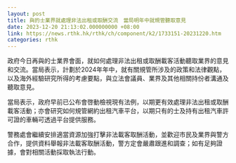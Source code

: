 ```yaml
---
layout: post
title: 與的士業界就處理非法出租或取酬交流　當局明年中就規管聽取意見
date: 2023-12-20 21:13:02.000000000 +08:00
link: https://news.rthk.hk/rthk/ch/component/k2/1733151-20231220.htm
categories: rthk
---
```


政府今日再與的士業界會面，就如何處理非法出租或取酬載客活動聽取業界的意見和交流。當局表示，計劃於2024年年中，就有關規管所涉及的政策和法律觀點，以及海外經驗研究所得的考慮要點，與立法會議員、業界及其他相關持份者溝通及聽取意見。

當局表示，政府早前已公布會啓動檢視現有法例，以期更有效處理非法出租或取酬載客活動；亦會研究如何規管網約出租汽車平台，以期只有的士及持有出租汽車許可證的車輛可透過平台提供服務。

警務處會繼續安排適當資源加強打擊非法載客取酬活動，並歡迎市民及業界與警方合作，提供資料舉報非法載客取酬活動，警方定會嚴肅跟進和調查；如有足夠證據，會對相關活動採取執法行動。
